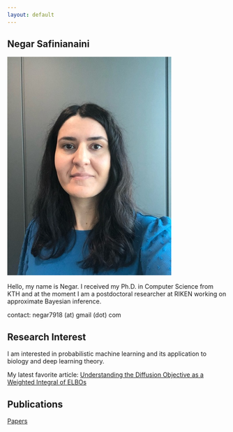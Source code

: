 ```yaml
---
layout: default
---
```


## Negar Safinianaini

<img class="profile-picture" src="me.jpeg">

Hello, my name is Negar. I received my Ph.D. in Computer Science from KTH and at the moment I am a postdoctoral researcher at RIKEN working on approximate Bayesian inference. 


contact: negar7918 (at) gmail (dot) com


## Research Interest

I am interested in probabilistic machine learning and its application to biology and deep learning theory. 

My latest favorite article: <a href="https://arxiv.org/abs/2303.00848">Understanding the Diffusion Objective as a Weighted Integral of ELBOs</a>

## Publications

<a href="https://scholar.google.se/citations?user=714HmacAAAAJ">Papers</a>



